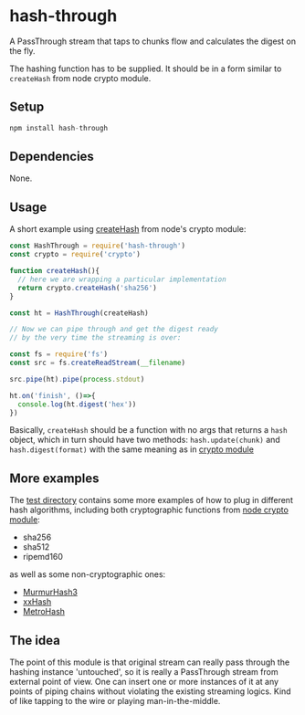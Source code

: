# hash-through

A PassThrough stream that taps to chunks flow and calculates the digest on the fly.

The hashing function has to be supplied. It should be in a form similar to ```createHash``` from node crypto module.

## Setup

```javascript
npm install hash-through
```

## Dependencies

None.

## Usage

A short example using [createHash](https://nodejs.org/api/crypto.html#crypto_crypto_createhash_algorithm) from node's crypto module:

```javascript
const HashThrough = require('hash-through')
const crypto = require('crypto')

function createHash(){
  // here we are wrapping a particular implementation
  return crypto.createHash('sha256')
}

const ht = HashThrough(createHash)

// Now we can pipe through and get the digest ready
// by the very time the streaming is over:

const fs = require('fs')
const src = fs.createReadStream(__filename)

src.pipe(ht).pipe(process.stdout)

ht.on('finish', ()=>{
  console.log(ht.digest('hex'))
})
```

Basically, ```createHash``` should be a function with no args that returns a ```hash``` object, which in turn should have two methods: ```hash.update(chunk)``` and ```hash.digest(format)``` with the same meaning as in [crypto module](https://nodejs.org/api/crypto.html#crypto_class_hash)

## More examples

The [test directory](https://github.com/heroqu/hash-through/tree/master/test) contains some more examples of how to plug in different hash algorithms, including both cryptographic functions from [node crypto module](https://nodejs.org/api/crypto.html#crypto_class_hash):

- sha256
- sha512
- ripemd160

as well as some non-cryptographic ones:

- [MurmurHash3](https://www.npmjs.com/package/murmurhash-native)
- [xxHash](https://github.com/mscdex/node-xxhash)
- [MetroHash](https://www.npmjs.com/package/metrohash)

## The idea

The point of this module is that original stream can really pass through the hashing instance 'untouched', so it is really a PassThrough stream from external point of view. One can insert one or more instances of it at any points of piping chains without violating the existing streaming logics. Kind of like tapping to the wire or playing man-in-the-middle.
